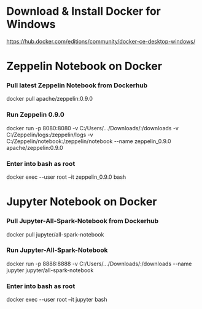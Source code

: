 # Download & Install Docker for Windows
https://hub.docker.com/editions/community/docker-ce-desktop-windows/

# Zeppelin Notebook on Docker

### Pull latest Zeppelin Notebook from Dockerhub
docker pull apache/zeppelin:0.9.0

### Run Zeppelin 0.9.0
docker run -p 8080:8080 -v C:/Users/.../Downloads/:/downloads -v C:/Zeppelin/logs:/zeppelin/logs -v C:/Zeppelin/notebook:/zeppelin/notebook --name zeppelin_0.9.0 apache/zeppelin:0.9.0

### Enter into bash as root
docker exec --user root –it zeppelin_0.9.0 bash

# Jupyter Notebook on Docker

### Pull Jupyter-All-Spark-Notebook from Dockerhub
docker pull jupyter/all-spark-notebook

### Run Jupyter-All-Spark-Notebook
docker run -p 8888:8888 -v C:/Users/.../Downloads/:/downloads --name jupyter jupyter/all-spark-notebook

### Enter into bash as root
docker exec --user root –it jupyter bash
